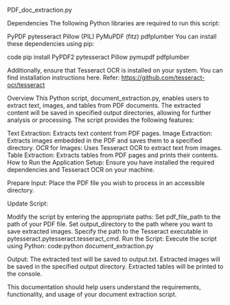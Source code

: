PDF_doc_extraction.py

Dependencies The following Python libraries are required to run this script:

PyPDF
pytesseract
Pillow (PIL)
PyMuPDF (fitz)
pdfplumber
You can install these dependencies using pip:

code pip install PyPDF2 pytesseract Pillow pymupdf pdfplumber

Additionally, ensure that Tesseract OCR is installed on your system. You can find installation instructions here. Refer: https://github.com/tesseract-ocr/tesseract

Overview This Python script, document_extraction.py, enables users to extract text, images, and tables from PDF documents. The extracted content will be saved in specified output directories, allowing for further analysis or processing. The script provides the following features:

Text Extraction: Extracts text content from PDF pages.
Image Extraction: Extracts images embedded in the PDF and saves them to a specified directory.
OCR for Images: Uses Tesseract OCR to extract text from images.
Table Extraction: Extracts tables from PDF pages and prints their contents.
How to Run the Application Setup: Ensure you have installed the required dependencies and Tesseract OCR on your machine.

Prepare Input: Place the PDF file you wish to process in an accessible directory.

Update Script:

Modify the script by entering the appropriate paths:
Set pdf_file_path to the path of your PDF file.
Set output_directory to the path where you want to save extracted images.
Specify the path to the Tesseract executable in pytesseract.pytesseract.tesseract_cmd.
Run the Script: Execute the script using Python:
code:python document_extraction.py

Output: The extracted text will be saved to output.txt. Extracted images will be saved in the specified output directory. Extracted tables will be printed to the console.

This documentation should help users understand the requirements, functionality, and usage of your document extraction script.

